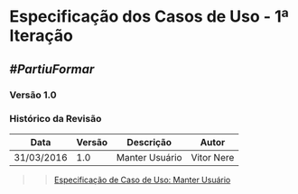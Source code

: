 # **Especificação dos Casos de Uso - 1ª Iteração**

##  ***#PartiuFormar***

### **Versão 1.0**

### Histórico da Revisão
Data|Versão|Descrição|Autor
-----|------|---------|-------
31/03/2016|1.0|Manter Usuário|Vitor Nere


>>[Especificação de Caso de Uso: Manter Usuário](https://github.com/vitornere/partiuformar/wiki/Especifica%C3%A7%C3%A3o-de-Caso-de-Uso---Manter-Usuario)
